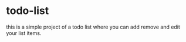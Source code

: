 # todo-list
this is a simple project of a todo list where you can add remove and edit your list items.

